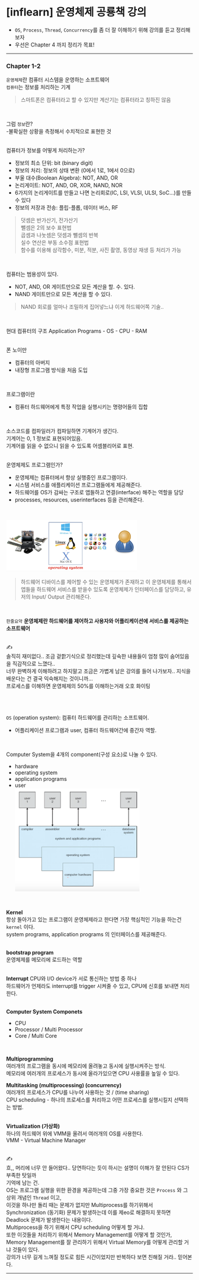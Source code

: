 # [inflearn] 운영체제 공룡책 강의
- `OS`, `Process`, `Thread`, `Concurrency`를 좀 더 잘 이해하기 위해 강의를 듣고 정리해보자
- 우선은 Chapter 4 까지 정리가 목표!   
---
### Chapter 1-2
`운영체제`란 컴퓨터 시스템을 운영하는 소프트웨어   
`컴퓨터`는 정보를 처리하는 기계    
> 스마트폰은 컴퓨터라고 할 수 있지만 계산기는 컴퓨터라고 칭하진 않음      
<br>

그럼 `정보`란?   
 -불확실한 상황을 측정해서 수치적으로 표현한 것   
<br>

컴퓨터가 정보를 어떻게 처리하는가?   
- 정보의 최소 단위: bit (binary digit)
- 정보의 처리: 정보의 상태 변환 (0에서 1로, 1에서 0으로)
- 부울 대수(Boolean Algebra): NOT, AND, OR
- 논리게이트: NOT, AND, OR, XOR, NAND, NOR
- 6가지의 논리게이트를 만들고 나면 논리회로(IC, LSI, VLSI, ULSI, SoC...)를 만들 수 있다   
- 정보의 저장과 전송: 플립-플롭, 데이터 버스, RF   
> 덧셈은 반가산기, 전가산기    
> 뺄셈은 2의 보수 표현법   
> 곱셈과 나눗셈은 덧셈과 뺄셈의 반복   
> 실수 연산은 부동 소수점 표현법   
> 함수를 이용해 삼각함수, 미분, 적분, 사진 촬영, 동영상 재생 등 처리가 가능   
<br>   

컴퓨터는 범용성이 있다. 
- NOT, AND, OR 게이트만으로 모든 계산을 할. 수. 있다.
- NAND 게이트만으로 모든 계산을 할 수 있다.   
> NAND 회로를 얼마나 조밀하게 집어넣느냐 이게 하드웨어쪽 기술..   
<br>   

현대 컴퓨터의 구조 Application Programs - OS - CPU - RAM    
<br>  

폰 노이만   
- 컴퓨터의 아버지
- 내장형 프로그램 방식을 처음 도입
<br>

프로그램이란   
- 컴퓨터 하드웨어에게 특정 작업을 실행시키는 명령어들의 집합
<br>

소스코드를 컴파일러가 컴파일하면 기계어가 생긴다.   
기계어는 0, 1 정보로 표현되어있음.  
기계어를 읽을 수 없으니 읽을 수 있도록 어셈블리어로 표현.   
<br>

운영체제도 프로그램인가?   
- 운영체제는 컴퓨터에서 항상 실행중인 프로그램이다.   
- 시스템 서비스를 애플리케이션 프로그램들에게 제공해준다.
- 하드웨어를 OS가 감싸는 구조로 앱들하고 연결(interface) 해주는 역할을 담당
- processes, resources, userinterfaces 등을 관리해준다.   
<br>

<img src="https://github.com/zziro95/zzipository/blob/main/images/OS.png" width="70%" height="70%" title="OS" alt="OSImg"></img>    
> 하드웨어 디바이스를 제어할 수 있는 운영체제가 존재하고 이 운영체제를 통해서 앱들을 하드웨어 서비스를 받을수 있도록 운영체제가 인터페이스를 담당하고, 유저의 Input/ Output 관리해준다.   
<br>

`한줄요약`  **운영체제란 하드웨어를 제어하고 사용자와 어플리케이션에 서비스를 제공하는 소프트웨어**  
<br>

✍️   
솔직히 재미없다.. 조금 겉핡기식으로 정리했는데 깊숙한 내용들이 엄청 많이 숨어있음을 직감적으로 느꼈다..   
너무 완벽하게 이해하려고 하지말고 조금은 가볍게 남은 강의를 들어 나가보자..
지식을 배운다는 건 결국 익숙해지는 것이니까...   
프로세스를 이해하면 운영체제의 50%를 이해하는거래 오호 화이팅   
<br>
<br>
<br>

`OS` (operation system): 컴퓨터 하드웨어를 관리하는 소프트웨어.  
- 어플리케이션 프로그램과 user, 컴퓨터 하드웨어간에 중간자 역할.  
<br>

Computer System을  4개의 component(구성 요소)로 나눌 수 있다.   
- hardware
- operating system
- application programs
- user   
<img src="https://github.com/zziro95/zzipository/blob/main/images/componetsOfaComputerSystem.png" width="70%" height="70%" title="componetsOfaComputerSystem" alt="componetsOfaComputerSystemImg"></img>       
<br>

**Kernel**   
항상 돌아가고 있는 프로그램이 운영체제라고 한다면 가장 핵심적인 기능을 하는건 `kernel` 이다.   
system programs, application programs 의 인터페이스를 제공해준다.   
<br>

**bootstrap program**   
운영체제를 메모리에 로드하는 역할   
<br>

**Interrupt**
CPU와 I/O device가 서로 통신하는 방법 중 하나   
하드웨어가 언제라도 interrupt를 trigger 시켜줄 수 있고, CPU에 신호를 보내면 처리 한다.   
<br>

**Computer System Componets**   
- CPU 
- Processor / Multi Processor
- Core / Multi Core
<br>

**Multiprogramming**   
여러개의 프로그램을 동시에 메모리에 올려놓고 동시에 실행시켜주는 방식.   
메모리에 여러개의 프로세스가 동시에 올라가있으면 CPU 사용률을 높일 수 있다.
<br>

**Multitasking (multiprocessing) (concurrency)**   
여러개의 프로세스가 CPU를 나누어 사용하는 것 / (time sharing)   
CPU scheduling - 하나의 프로세스를 처리하고 어떤 프로세스를 실행시킬지 선택하는 방법.   
<br>

**Virtualization (가상화)**   
하나의 하드웨어 위에 VMM을 올려서 여러개의 OS를 사용한다.    
VMM - Virtual Machine Manager   
<br>

✍️   
흐,, 머리에 너무 안 들어왔다.. 당연하다는 듯이 하시는 설명이 이해가 잘 안된다 CS가 부족한 탓일까   
기억에 남는 건.   
OS는 프로그램 실행을 위한 환경을 제공하는데 그중 가장 중요한 것은 `Process` 와 그 상위 개념인 `Thread` 이고,   
이것을 하나만 돌리 때는 문제가 없지만 Multiprocess를 하기위해서 Synchronization (동기화) 문제가  발생하는데 이를 제eo로 해결하지 못하면 Deadlock 문제가 발생한다는 내용이다.   
Multiprocess을 하기 위해서 CPU scheduling 어떻게 할 거냐.   
또한 이것들을 처리하기 위해서 Memory Management를 어떻게 할 것인가, Memory Management를 잘 관리하기 위해서 Virtual Memory를 어떻게 관리할 거냐 것들이 있다.     
강의가 너무 길게 느껴질 정도로 힘든 시간이었지만 반복하다 보면 친해질 거라.. 믿어본다.   

---

